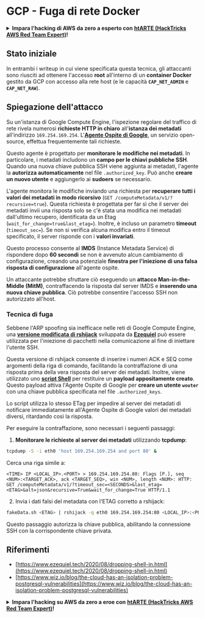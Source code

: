 # GCP - Fuga di rete Docker

<details>

<summary><strong>Impara l'hacking di AWS da zero a esperto con</strong> <a href="https://training.hacktricks.xyz/courses/arte"><strong>htARTE (HackTricks AWS Red Team Expert)</strong></a><strong>!</strong></summary>

Altri modi per supportare HackTricks:

* Se vuoi vedere la tua **azienda pubblicizzata in HackTricks** o **scaricare HackTricks in PDF** Controlla i [**PACCHETTI DI ABBONAMENTO**](https://github.com/sponsors/carlospolop)!
* Ottieni il [**merchandising ufficiale di PEASS & HackTricks**](https://peass.creator-spring.com)
* Scopri [**The PEASS Family**](https://opensea.io/collection/the-peass-family), la nostra collezione di esclusive [**NFT**](https://opensea.io/collection/the-peass-family)
* **Unisciti al** 💬 [**gruppo Discord**](https://discord.gg/hRep4RUj7f) o al [**gruppo telegram**](https://t.me/peass) o **seguimi** su **Twitter** 🐦 [**@carlospolopm**](https://twitter.com/carlospolopm)**.**
* **Condividi i tuoi trucchi di hacking inviando PR a** [**HackTricks**](https://github.com/carlospolop/hacktricks) e [**HackTricks Cloud**](https://github.com/carlospolop/hacktricks-cloud) github repos.

</details>

## Stato iniziale

In entrambi i writeup in cui viene specificata questa tecnica, gli attaccanti sono riusciti ad ottenere l'accesso **root** all'interno di un **container Docker** gestito da GCP con accesso alla rete host (e le capacità **`CAP_NET_ADMIN`** e **`CAP_NET_RAW`**).

## Spiegazione dell'attacco

Su un'istanza di Google Compute Engine, l'ispezione regolare del traffico di rete rivela numerosi **richieste HTTP in chiaro** all'**istanza dei metadati** all'indirizzo `169.254.169.254`. L'[**Agente Ospite di Google**](https://github.com/GoogleCloudPlatform/guest-agent), un servizio open-source, effettua frequentemente tali richieste.

Questo agente è progettato per **monitorare le modifiche nei metadati**. In particolare, i metadati includono un **campo per le chiavi pubbliche SSH**. Quando una nuova chiave pubblica SSH viene aggiunta ai metadati, l'agente la **autorizza automaticamente** nel file `.authorized_key`. Può anche **creare un nuovo utente** e aggiungerlo ai **sudoers** se necessario.

L'agente monitora le modifiche inviando una richiesta per **recuperare tutti i valori dei metadati in modo ricorsivo** (`GET /computeMetadata/v1/?recursive=true`). Questa richiesta è progettata per far sì che il server dei metadati invii una risposta solo se c'è stata una modifica nei metadati dall'ultimo recupero, identificata da un Etag (`wait_for_change=true&last_etag=`). Inoltre, è incluso un parametro **timeout** (`timeout_sec=`). Se non si verifica alcuna modifica entro il timeout specificato, il server risponde con i **valori invariati**.

Questo processo consente al **IMDS** (Instance Metadata Service) di rispondere dopo **60 secondi** se non è avvenuto alcun cambiamento di configurazione, creando una potenziale **finestra per l'iniezione di una falsa risposta di configurazione** all'agente ospite.

Un attaccante potrebbe sfruttare ciò eseguendo un **attacco Man-in-the-Middle (MitM)**, contraffacendo la risposta dal server IMDS e **inserendo una nuova chiave pubblica**. Ciò potrebbe consentire l'accesso SSH non autorizzato all'host.

### Tecnica di fuga

Sebbene l'ARP spoofing sia inefficace nelle reti di Google Compute Engine, una [**versione modificata di rshijack**](https://github.com/ezequielpereira/rshijack) sviluppata da [**Ezequiel**](https://www.ezequiel.tech/2020/08/dropping-shell-in.html) può essere utilizzata per l'iniezione di pacchetti nella comunicazione al fine di iniettare l'utente SSH.

Questa versione di rshijack consente di inserire i numeri ACK e SEQ come argomenti della riga di comando, facilitando la contraffazione di una risposta prima della vera risposta del server dei metadati. Inoltre, viene utilizzato uno [**script Shell**](https://gist.github.com/ezequielpereira/914c2aae463409e785071213b059f96c#file-fakedata-sh) per restituire un **payload appositamente creato**. Questo payload attiva l'Agente Ospite di Google per **creare un utente `wouter`** con una chiave pubblica specificata nel file `.authorized_keys`.

Lo script utilizza lo stesso ETag per impedire al server dei metadati di notificare immediatamente all'Agente Ospite di Google valori dei metadati diversi, ritardando così la risposta.

Per eseguire la contraffazione, sono necessari i seguenti passaggi:

1. **Monitorare le richieste al server dei metadati** utilizzando **tcpdump**:
```bash
tcpdump -S -i eth0 'host 169.254.169.254 and port 80' &
```
Cerca una riga simile a:
```
<TIME> IP <LOCAL_IP>.<PORT> > 169.254.169.254.80: Flags [P.], seq <NUM>:<TARGET_ACK>, ack <TARGET_SEQ>, win <NUM>, length <NUM>: HTTP: GET /computeMetadata/v1/?timeout_sec=<SECONDS>&last_etag=<ETAG>&alt=json&recursive=True&wait_for_change=True HTTP/1.1
```
2. Invia i dati falsi del metadata con l'ETAG corretto a rshijack:
```bash
fakeData.sh <ETAG> | rshijack -q eth0 169.254.169.254:80 <LOCAL_IP>:<PORT> <TARGET_SEQ> <TARGET_ACK>; ssh -i id_rsa -o StrictHostKeyChecking=no wouter@localhost
```
Questo passaggio autorizza la chiave pubblica, abilitando la connessione SSH con la corrispondente chiave privata.


## Riferimenti

* [https://www.ezequiel.tech/2020/08/dropping-shell-in.html](https://www.ezequiel.tech/2020/08/dropping-shell-in.html)
* [https://www.wiz.io/blog/the-cloud-has-an-isolation-problem-postgresql-vulnerabilities](https://www.wiz.io/blog/the-cloud-has-an-isolation-problem-postgresql-vulnerabilities)

<details>

<summary><strong>Impara l'hacking su AWS da zero a eroe con</strong> <a href="https://training.hacktricks.xyz/courses/arte"><strong>htARTE (HackTricks AWS Red Team Expert)</strong></a><strong>!</strong></summary>

Altri modi per supportare HackTricks:

* Se vuoi vedere la tua **azienda pubblicizzata in HackTricks** o **scaricare HackTricks in PDF** Controlla i [**PACCHETTI DI ABBONAMENTO**](https://github.com/sponsors/carlospolop)!
* Ottieni il [**merchandising ufficiale di PEASS & HackTricks**](https://peass.creator-spring.com)
* Scopri [**The PEASS Family**](https://opensea.io/collection/the-peass-family), la nostra collezione di esclusive [**NFT**](https://opensea.io/collection/the-peass-family)
* **Unisciti al** 💬 [**gruppo Discord**](https://discord.gg/hRep4RUj7f) o al [**gruppo telegram**](https://t.me/peass) o **seguimi** su **Twitter** 🐦 [**@carlospolopm**](https://twitter.com/carlospolopm)**.**
* **Condividi i tuoi trucchi di hacking inviando PR ai** [**HackTricks**](https://github.com/carlospolop/hacktricks) e [**HackTricks Cloud**](https://github.com/carlospolop/hacktricks-cloud) github repos.

</details>
